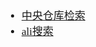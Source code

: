 <span  style="font-family: Simsun,serif; font-size: 17px; ">

- [中央仓库检索](https://mvnrepository.com/)
- [ali搜索](https://developer.aliyun.com/mvn/search)

</span>